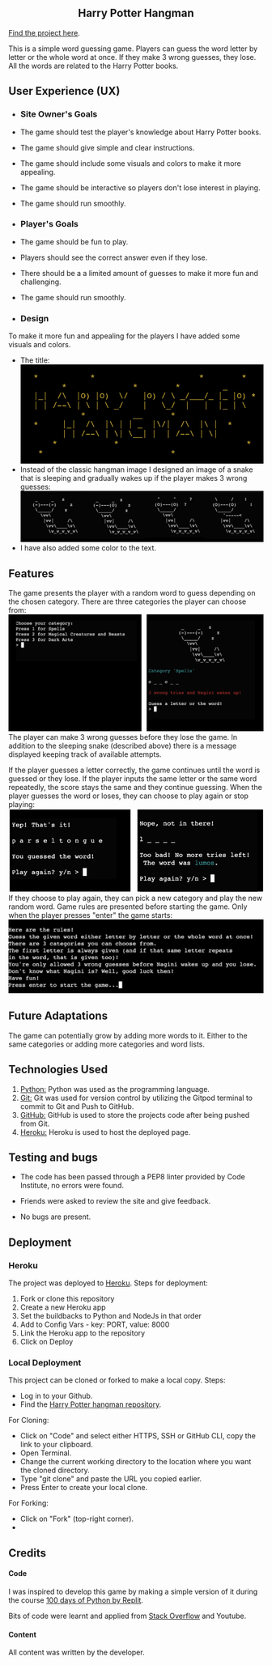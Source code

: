 <h2 align="center">Harry Potter Hangman</h2>

[Find the project here](https://hp-hangman-ce63faba4c2f.herokuapp.com/).

This is a simple word guessing game. Players can guess the word letter by letter or the whole word at once. If they make 3 wrong guesses, they lose. All the words are related to the Harry Potter books. 

## User Experience (UX)

-  ### Site Owner's Goals

- The game should test the player's knowledge about Harry Potter books.
- The game should give simple and clear instructions.
- The game should include some visuals and colors to make it more appealing.
- The game should be interactive so players don't lose interest in playing.
- The game should run smoothly.

-  ### Player's Goals

- The game should be fun to play.
- Players should see the correct answer even if they lose.
- There should be a a limited amount of guesses to make it more fun and challenging.
- The game should run smoothly.

-  ### Design

To make it more fun and appealing for the players I have added some visuals and colors. 
- The title:
![title page](documentation/title.png)
- Instead of the classic hangman image I designed an image of a snake that is sleeping and gradually wakes up if the player makes 3 wrong guesses:
![score display](documentation/score.png)
- I have also added some color to the text.

## Features

The game presents the player with a random word to guess depending on the chosen category. There are three categories the player can choose from:
![game play](documentation/play.png)
The player can make 3 wrong guesses before they lose the game. In addition to the sleeping snake (described above) there is a message displayed keeping track of available attempts.

If the player guesses a letter correctly, the game continues until the word is guessed or they lose. If the player inputs the same letter or the same word repeatedly, the score stays the same and they continue guessing.
When the player guesses the word or loses, they can choose to play again or stop playing:
![play again display](documentation/again.png)
If they choose to play again, they can pick a new category and play the new random word.
Game rules are presented before starting the game. Only when the player presses "enter" the game starts:
![alt text](documentation/rules.png)

## Future Adaptations

The game can potentially grow by adding more words to it. Either to the same categories or adding more categories and word lists. 

## Technologies Used

1. [Python:](https://en.wikipedia.org/wiki/Python_(programming_language))
    Python was used as the programming language.
1. [Git:](https://git-scm.com/)
    Git was used for version control by utilizing the Gitpod terminal to commit to Git and Push to GitHub.
1. [GitHub:](https://github.com/)
    GitHub is used to store the projects code after being pushed from Git.
1. [Heroku:](https://heroku.com/)
    Heroku is used to host the deployed page.

## Testing and bugs

- The code has been passed through a PEP8 linter provided by Code Institute, no errors were found.  

- Friends were asked to review the site and give feedback.

- No bugs are present.

## Deployment

### Heroku

The project was deployed to [Heroku](https://heroku.com/). Steps for deployment:
1. Fork or clone this repository
2. Create a new Heroku app
3. Set the buildbacks to Python and NodeJs in that order
4. Add to Config Vars - key: PORT, value: 8000 
5. Link the Heroku app to the repository
6. Click on Deploy

### Local Deployment

This project can be cloned or forked to make a local copy. 
Steps:
- Log in to your Github.
- Find the [Harry Potter hangman repository](https://github.com/lienebriede/harry-potter-hangman).

For Cloning: 
- Click on "Code" and select either HTTPS, SSH or GitHub CLI, copy the link to your clipboard.
- Open Terminal.
- Change the current working directory to the location where you want the cloned directory.
- Type "git clone" and paste the URL you copied earlier.
- Press Enter to create your local clone. 

For Forking:
- Click on "Fork" (top-right corner).
- 

## Credits

#### Code

I was inspired to develop this game by making a simple version of it during the course [100 days of Python by Replit](https://replit.com/learn/100-days-of-python). 

Bits of code were learnt and applied from [Stack Overflow](https://stackoverflow.com/) and Youtube.

#### Content

All content was written by the developer.
